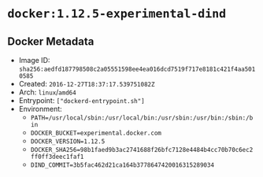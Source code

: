 # `docker:1.12.5-experimental-dind`

## Docker Metadata

- Image ID: `sha256:aedfd187798508c2a05551598ee4ea016dcd7519f717e8181c421f4aa5010585`
- Created: `2016-12-27T18:37:17.539751082Z`
- Arch: `linux`/`amd64`
- Entrypoint: `["dockerd-entrypoint.sh"]`
- Environment:
  - `PATH=/usr/local/sbin:/usr/local/bin:/usr/sbin:/usr/bin:/sbin:/bin`
  - `DOCKER_BUCKET=experimental.docker.com`
  - `DOCKER_VERSION=1.12.5`
  - `DOCKER_SHA256=98b1faed9b3ac2741688f26bfc7128e4484b4cc70b70c6ec2ff0ff3deec1faf1`
  - `DIND_COMMIT=3b5fac462d21ca164b3778647420016315289034`
